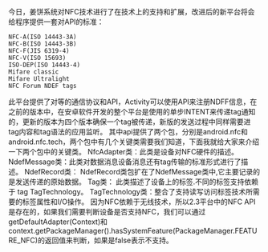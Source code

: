 今日，姜饼系统对NFC技术进行了在技术上的支持和扩展，改进后的新平台将会给程序提供一套对API的标准：
```  
NFC-A(ISO 14443-3A)
NFC-B(ISO 14443-3B)
NFC-F(JIS 6319-4)
NFC-V(ISO 15693)
ISO-DEP(ISO 14443-4)
Mifare classic
Mifare Ultralight
NFC Forum NDEF tags
```
此平台提供了对等的通信协议和API，Activity可以使用API来注册NDFF信息，在之前的版本中，在安卓软件开发的整个平台是使用的单步INTENT来传递tag通知的，更新的版本为四个版本确保一个tag被传递，新版的发送过程中同样需要进tag内容和tag语法的应用监听。
其中api提供了两个包，分别是android.nfc和 android.nfc.tech，两个包中有几个关键类需要我们知道，下面我就给大家来介绍一下两个包中的关键类。
NfcAdapter类：此类是设备对NFC硬件的描述。
NdefMessage类：此类对数据消息设备消息还有tag传输的标准形式进行了描述。
NdefRecord类： NdefRecord类包扩在了NdefMessage类中,它主要记录的是发送传递的原始数据。
Tag类： 此类描述了设备上的标签.不同的标签支持依赖于 tag TagTechnology。
TagTechnology类：整合了支持读写访问标签技术所需要的标签属性和I/O操作。
因为NFC依赖于无线技术，所以2.3平台中的NFC API是存在的，如果我们需要判断设备是否支持NFC，我们可以通过getDefaultAdapter(Context)和context.getPackageManager().hasSystemFeature(PackageManager.FEATURE_NFC)的返回值来判断，如果是false表示不支持。